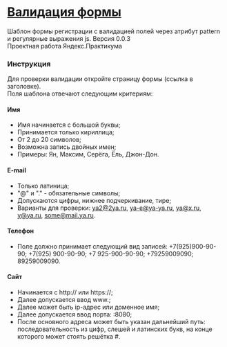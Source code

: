# [Валидация формы](https://boyarkinev.github.io/form/ "Валидация формы")
Шаблон формы регистрации с валидацией полей через атрибут pattern и регулярные выражения js. Версия 0.0.3  
Проектная работа Яндекс.Практикума
### Инструкция
Для проверки валидации откройте страницу формы (ссылка в заголовке).  
Поля шаблона отвечают следующим критериям:
#### Имя
* Имя начинается с большой буквы;
* Принимается только кириллица;
* От 2 до 20 символов;
* Возможна запись двойных имен;
* Примеры: Ян, Максим, Серёга, Ёль, Джон-Дон.
#### E-mail
* Только латиница;
* "@" и "." - обязательные символы;
* Допускаются цифры, нижнее подчеркивание, тире;
* Варианты для проверки: ya2@2ya.ru, ya-e@ya-ya.ru, ya@x.ru, y@ya.ru, some@mail.ya.ru.
#### Телефон
* Поле должно принимает следующий вид записей: +7(925)900-90-90; +7(925) 900-90-90; +7 925-900-90-90; +79259009090; 89259009090.
#### Сайт
* Начинается с http:// или https://;
* Далее допускается ввод www.;
* Далее может быть ip-адрес или доменное имя;
* Далее допускается ввод порта: :8080;
* После основного адреса может быть указан дальнейший путь: последовательность из цифр, слешей и латинских букв, на конце которого может стоять решётка #.
